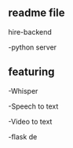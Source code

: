 ## readme file

  hire-backend 
  
  -python server

##  featuring

  -Whisper
  
  -Speech to text

  -Video to text

  -flask de
  
  

